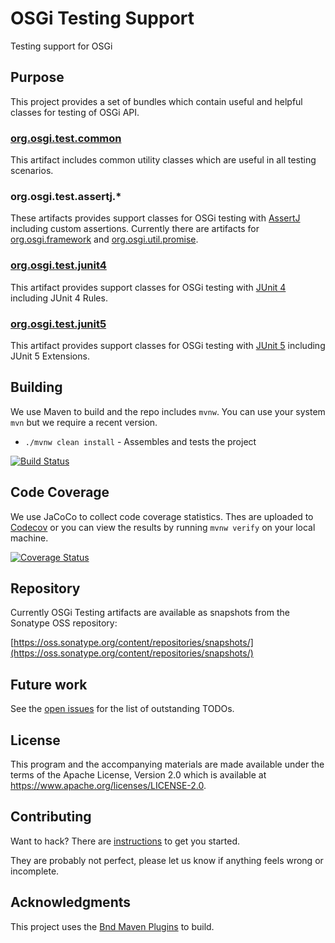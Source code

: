 # OSGi Testing Support

Testing support for OSGi

## Purpose

This project provides a set of bundles which contain useful and helpful classes for testing of OSGi API.

### [org.osgi.test.common][1]

This artifact includes common utility classes which are useful in all testing scenarios.

### org.osgi.test.assertj.*

These artifacts provides support classes for OSGi testing with [AssertJ](https://github.com/joel-costigliola/assertj-core) including custom assertions. Currently there are artifacts for [org.osgi.framework][2] and [org.osgi.util.promise][3].

### [org.osgi.test.junit4][4]

This artifact provides support classes for OSGi testing with [JUnit 4](https://junit.org/junit4/) including JUnit 4 Rules.

### [org.osgi.test.junit5][5]

This artifact provides support classes for OSGi testing with [JUnit 5](https://junit.org/junit5/) including JUnit 5 Extensions.

## Building

We use Maven to build and the repo includes `mvnw`.
You can use your system `mvn` but we require a recent version.

- `./mvnw clean install` - Assembles and tests the project

[![Build Status](https://github.com/osgi/osgi-test/workflows/CI%20Build/badge.svg)](https://github.com/osgi/osgi-test/actions?query=workflow%3A%22CI%20Build%22)

## Code Coverage

We use JaCoCo to collect code coverage statistics. Thes are uploaded to [Codecov](https://codecov.io/github/osgi/osgi-test) or you can view the results by running `mvnw verify`
on your local machine.

[![Coverage Status](https://img.shields.io/codecov/c/github/osgi/osgi-test.svg)](https://codecov.io/github/osgi/osgi-test)



## Repository

Currently OSGi Testing artifacts are available as snapshots from the Sonatype OSS repository:

[https://oss.sonatype.org/content/repositories/snapshots/](https://oss.sonatype.org/content/repositories/snapshots/)

## Future work

See the [open issues](https://github.com/osgi/osgi-test/issues) for the list of outstanding TODOs.

## License

This program and the accompanying materials are made available under the terms of the Apache License, Version 2.0 which is available at <https://www.apache.org/licenses/LICENSE-2.0>.

## Contributing

Want to hack? There are [instructions](CONTRIBUTING.md) to get you
started.

They are probably not perfect, please let us know if anything feels
wrong or incomplete.

## Acknowledgments

This project uses the [Bnd Maven Plugins](https://github.com/bndtools/bnd) to build.

[1]: org.osgi.test.common/README.md
[2]: org.osgi.test.assertj.framework/README.md
[3]: org.osgi.test.assertj.promise/README.md
[4]: org.osgi.test.junit4/README.md
[5]: org.osgi.test.junit5/README.md
